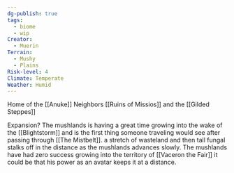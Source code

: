 ```yaml
---
dg-publish: true
tags:
  - biome
  - wip
Creator:
  - Muerin
Terrain:
  - Mushy
  - Plains
Risk-level: 4
Climate: Temperate
Weather: Humid
---
```


Home of the [[Anuke]]
Neighbors [[Ruins of Missios]] and the [[Gilded Steppes]]

Expansion? The  mushlands is having a great time growing into the wake of the [[Blightstorm]] and is the first thing someone traveling would see after passing through [[The Mistbelt]].  a stretch of wasteland and then tall fungal stalks off in the distance as the mushlands advances slowly. 
The mushlands have had zero success growing into the territory of [[Vaceron the Fair]] it could be that his power as an avatar keeps it at a distance.